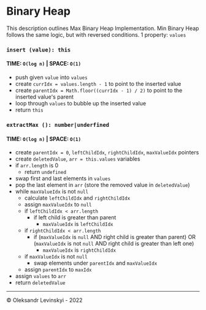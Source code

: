 # Binary Heap
This description outlines Max Binary Heap Implementation. Min Binary Heap follows the same logic, but with reversed conditions.
1 property: `values`

### `insert (value): this`
#### TIME: `O(log n)` | SPACE: `O(1)`
* push given `value` into `values`
* create `currIdx = values.length - 1` to point to the inserted value
* create `parentIdx = Math.floor((currIdx - 1) / 2)` to point to the inserted value's parent
* loop through `values` to bubble up the inserted value
* return `this`

### `extractMax (): number|underfined`
#### TIME: `O(log n)` | SPACE: `O(1)`
* create `parentIdx = 0`, `leftChildIdx`, `rightChildIdx`, `maxValueIdx` pointers
* create `deletedValue`, `arr = this.values` variables
* if `arr.length` is 0
    * return `undefined`
* swap first and last elements in `values`
* pop the last element in `arr` (store the removed value in `deletedValue`)
* while `maxValueIdx` is not `null`
    * calculate `leftChildIdx` and `rightChildIdx`
    * assign `maxValueIdx` to `null`
    * if `leftChildIdx < arr.length`
        * if left child is greater than parent
            * `maxValueIdx` is `leftChildIdx`
    * if `rightChildIdx < arr.length`
        * if (`maxValueIdx` is `null` AND right child is greater than parent) OR
          (`maxValueIdx` is not `null` AND right child is greater than left one)
            * `maxValueIdx` is `rightChildIdx`
    * if `maxValueIdx` is not `null`
        * swap elements under `parentIdx` and `maxValueIdx`
    * assign `parentIdx` to `maxIdx`
* assign `values` to `arr`
* return `deletedValue`

---

&copy; Oleksandr Levinskyi - 2022
